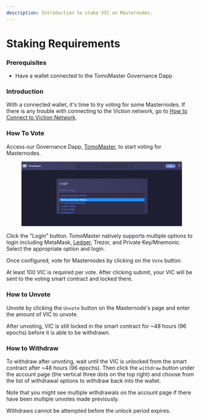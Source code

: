 ```yaml
---
description: Introduction to stake VIC on Masternodes.
---
```


# Staking Requirements

### Prerequisites <a href="#prerequisites" id="prerequisites"></a>

* Have a wallet connected to the TomoMaster Governance Dapp

### Introduction <a href="#introduction" id="introduction"></a>

With a connected wallet, it's time to try voting for some Masternodes. If there is any trouble with connecting to the Viction network, go to [How to Connect to Viction Network](../how-to-connect-to-Viction-network/).

### How To Vote <a href="#how-to-vote" id="how-to-vote"></a>

Access our Governance Dapp, [TomoMaster](https://master.Viction.com/), to start voting for Masternodes.

<figure><img src="../../.gitbook/assets/Screenshot_5.png" alt=""><figcaption></figcaption></figure>

Click the "Login" button. TomoMaster natively supports multiple options to login including MetaMask, [Ledger](https://app.gitbook.com/@Viction/s/Viction-docs/general/how-to-connect-to-Viction-network/ledger), Trezor, and Private Key/Mnemonic. Select the appropriate option and login.

Once configured, vote for Masternodes by clicking on the `Vote` button.

At least 100 VIC is required per vote. After clicking submit, your VIC will be sent to the voting smart contract and locked there.

### How to Unvote <a href="#how-to-unvote" id="how-to-unvote"></a>

Unvote by clicking the `Unvote` button on the Masternode's page and enter the amount of VIC to unvote.

After unvoting, VIC is still locked in the smart contract for \~48 hours (96 epochs) before it is able to be withdrawn.

### How to Withdraw <a href="#how-to-withdraw" id="how-to-withdraw"></a>

To withdraw after unvoting, wait until the VIC is unlocked from the smart contract after \~48 hours (96 epochs). Then click the `withdraw` button under the account page (the vertical three dots on the top right) and choose from the list of withdrawal options to withdraw back into the wallet.

Note that you might see multiple withdrawals on the account page if there have been multiple unvotes made previously.

Withdraws cannot be attempted before the unlock period expires.
